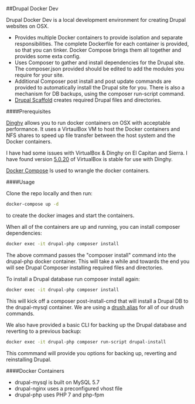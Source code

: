 ##Drupal Docker Dev

Drupal Docker Dev is a local development environment for creating Drupal websites on OSX.

* Provides multiple Docker containers to provide isolation and separate responsibilities. The complete Dockerfile for each container is provided, so that you can tinker. Docker Compose brings them all together and provides some exta config.
* Uses Composer to gather and install dependencies for the Drupal site. The composer.json provided should be edited to add the modules you require for your site.
* Additional Composer post install and post update commands are provided to automatically install the Drupal site for you. There is also a mechanism for DB backups, using the composer run-script command.
* [Drupal Scaffold](https://github.com/drupal-composer/drupal-scaffold) creates required Drupal files and directories. 

####Prerequisites

[Dinghy](https://github.com/codekitchen/dinghy) allows you to run docker containers on OSX with acceptable performance. It uses a VirtaulBox VM to host the Docker containers and NFS shares to speed up file transfer between the host system and the Docker containers.

I have had some issues with VirtualBox & Dinghy on El Capitan and Sierra. I have found version [5.0.20](http://download.virtualbox.org/virtualbox/5.0.20/VirtualBox-5.0.20-106931-OSX.dmg) of VirtualBox is stable for use with Dinghy.

[Docker Compose](https://docs.docker.com/compose/) Is used to wrangle the docker containers.

####Usage

Clone the repo locally and then run:
````bash
docker-compose up -d
````
to create the docker images and start the containers.

When all of the containers are up and running, you can install composer dependencies:
````bash
docker exec -it drupal-php composer install
````
The above command passes the "composer install" command into the drupal-php docker container. This will take a while and towards the end you will see Drupal Composer installing required files and directories.

To install a Drupal database run composer install again:
````bash
docker exec -it drupal-php composer install
````
This will kick off a composer post-install-cmd that will install a Drupal DB to the drupal-mysql container. We are using a [drush alias](drupal-docker-dev/blob/master/docker/drupal-phpfpm/conf/ddd.alias.drushrc.php) for all of our drush commands.

We also have provided a basic CLI for backing up the Drupal database and reverting to a previous backup:
````bash
docker exec -it drupal-php composer run-script drupal-install
````
This commmand will provide you options for backing up, reverting and reinstalling Drupal.

####Docker Containers

* drupal-mysql is built on MySQL 5.7
* drupal-nginx uses a preconfigured vhost file
* drupal-php uses PHP 7 and php-fpm
